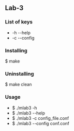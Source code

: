 ## Lab-3
### List of keys
* -h --help
* -c --config

### Installing
$ make

### Uninstalling
$ make clean

### Usage
* $ ./mlab3 -h
* $ ./mlab3 --help
* $ ./mlab3 -c config_file.conf
* $ ./mlab3 --config conf.conf